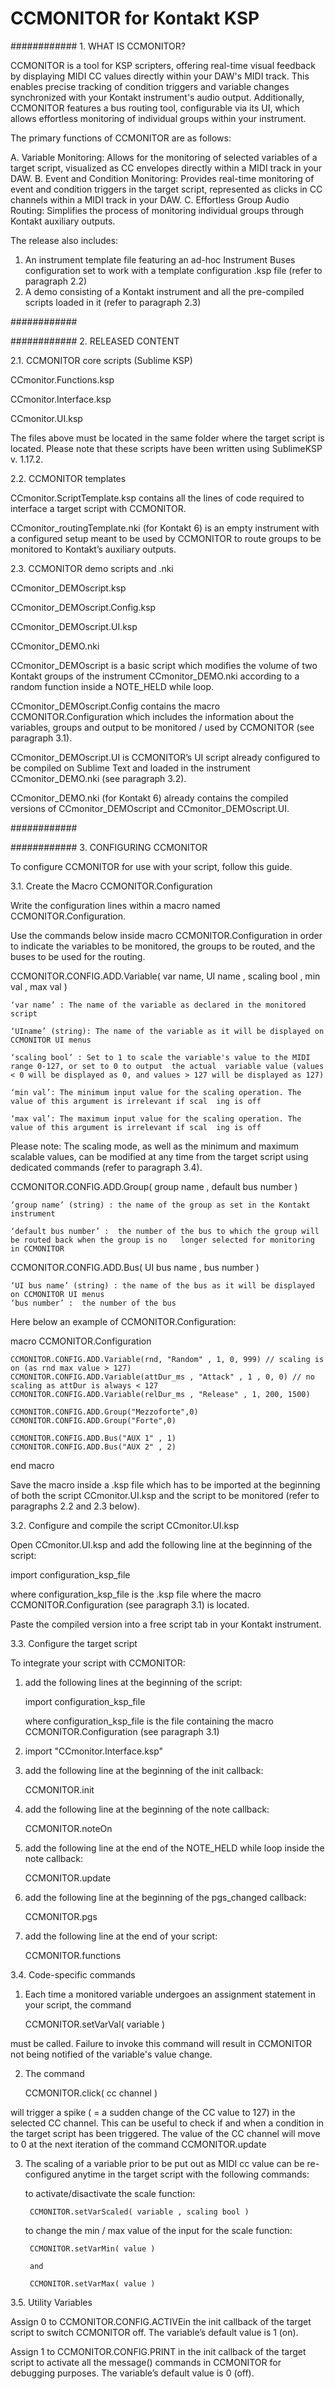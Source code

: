 # CCMONITOR for Kontakt KSP

############ 1. WHAT IS CCMONITOR?

CCMONITOR is a  tool for KSP scripters, offering real-time visual feedback by displaying MIDI CC values directly within your DAW's MIDI track. This enables precise tracking of condition triggers and variable changes synchronized with your Kontakt instrument's audio output. Additionally, CCMONITOR features a  bus routing tool, configurable via its UI, which allows effortless monitoring of individual groups within your instrument. 

The primary functions of CCMONITOR are as follows:

A. Variable Monitoring: Allows for the monitoring of selected variables of a target script, visualized as CC envelopes directly within a MIDI track in your DAW.
B. Event and Condition Monitoring: Provides real-time monitoring of event and condition triggers in the target script, represented as clicks in CC channels within a MIDI track in your DAW.
C. Effortless Group Audio Routing: Simplifies the process of monitoring individual groups through Kontakt auxiliary outputs.

The release also includes:
1. An instrument template file featuring an ad-hoc Instrument Buses configuration set to work with a template configuration .ksp file (refer to paragraph 2.2) 
2. A demo consisting of a Kontakt instrument and all the pre-compiled scripts loaded in it (refer to paragraph 2.3)

############ 

############ 2. RELEASED CONTENT

2.1. CCMONITOR core scripts (Sublime KSP)

CCmonitor.Functions.ksp

CCmonitor.Interface.ksp

CCmonitor.UI.ksp


The  files above must be located in the same folder where the target script is located.
Please note that these scripts have been written using SublimeKSP v. 1.17.2.


2.2. CCMONITOR  templates

CCmonitor.ScriptTemplate.ksp contains all the lines of code required to interface a target script with CCMONITOR.

CCmonitor_routingTemplate.nki (for Kontakt 6) is an empty instrument with a configured setup meant to be used by CCMONITOR to route groups to be monitored to Kontakt’s auxiliary outputs.


2.3. CCMONITOR demo scripts and .nki

CCmonitor_DEMOscript.ksp

CCmonitor_DEMOscript.Config.ksp

CCmonitor_DEMOscript.UI.ksp

CCmonitor_DEMO.nki


CCmonitor_DEMOscript is a basic script  which  modifies the volume of two Kontakt groups of the instrument CCmonitor_DEMO.nki according to a random function inside a NOTE_HELD while loop.

CCmonitor_DEMOscript.Config contains the macro CCMONITOR.Configuration which includes the information about the variables, groups and output to be monitored / used by CCMONITOR (see paragraph 3.1).

CCmonitor_DEMOscript.UI is CCMONITOR’s UI script already configured to be compiled on Sublime Text and loaded in the instrument CCmonitor_DEMO.nki (see paragraph 3.2).

CCmonitor_DEMO.nki (for Kontakt 6) already contains the compiled versions of CCmonitor_DEMOscript and CCmonitor_DEMOscript.UI. 

############ 

############ 3. CONFIGURING CCMONITOR

To configure CCMONITOR for use with your script, follow this guide.


3.1. Create the Macro CCMONITOR.Configuration

Write the configuration lines within a macro named CCMONITOR.Configuration. 

Use the commands below inside macro CCMONITOR.Configuration in order to indicate the variables to be monitored, the groups to be routed, and the buses to be used for the routing.

CCMONITOR.CONFIG.ADD.Variable( var name, UI name , scaling bool , min val , max val )
 
	‘var name’ : The name of the variable as declared in the monitored script

	‘UIname’ (string): The name of the variable as it will be displayed on CCMONITOR UI menus

	‘scaling bool’ : Set to 1 to scale the variable's value to the MIDI range 0-127, or set to 0 to output  the actual 	variable value (values < 0 will be displayed as 0, and values > 127 will be displayed as 127)

	‘min val’: The minimum input value for the scaling operation. The value of this argument is irrelevant if scal	ing is off

	‘max val’: The maximum input value for the scaling operation. The value of this argument is irrelevant if scal	ing is off

Please note: The scaling mode, as well as the minimum and maximum scalable values, can be modified at any 	time from the target script using dedicated commands (refer to paragraph 3.4).


CCMONITOR.CONFIG.ADD.Group( group name ,  default bus number )

	‘group name’ (string) : the name of the group as set in the Kontakt instrument

	‘default bus number’ :  the number of the bus to which the group will be routed back when the group is no 	longer selected for monitoring in CCMONITOR


CCMONITOR.CONFIG.ADD.Bus( UI bus name , bus number )

	‘UI bus name’ (string) : the name of the bus as it will be displayed on CCMONITOR UI menus
	‘bus number’ :  the number of the bus 

Here below an example of CCMONITOR.Configuration:

macro CCMONITOR.Configuration

	CCMONITOR.CONFIG.ADD.Variable(rnd, "Random" , 1, 0, 999) // scaling is on (as rnd max value > 127)
	CCMONITOR.CONFIG.ADD.Variable(attDur_ms , "Attack" , 1 , 0, 0) // no scaling as attDur is always < 127
	CCMONITOR.CONFIG.ADD.Variable(relDur_ms , "Release" , 1, 200, 1500) 
	
	CCMONITOR.CONFIG.ADD.Group("Mezzoforte",0)
	CCMONITOR.CONFIG.ADD.Group("Forte",0)

	CCMONITOR.CONFIG.ADD.Bus("AUX 1" , 1) 
	CCMONITOR.CONFIG.ADD.Bus("AUX 2" , 2) 

end macro


Save the macro inside a .ksp file which  has to be imported at the beginning of both the script CCmonitor.UI.ksp and the script to be monitored (refer to paragraphs 2.2 and 2.3 below).


3.2. Configure and compile the script CCmonitor.UI.ksp

Open CCmonitor.UI.ksp and add the following line at the beginning of the script:

import configuration_ksp_file

where configuration_ksp_file is the .ksp file where the macro CCMONITOR.Configuration (see paragraph 3.1) is located.

Paste the compiled version into a free script tab in your Kontakt instrument.


3.3. Configure the target script 

To integrate your script with CCMONITOR:

1. add the following lines at the beginning of the script:

	import configuration_ksp_file

	where configuration_ksp_file is the  file containing the macro CCMONITOR.Configuration (see paragraph 3.1)

2. import "CCmonitor.Interface.ksp"

3. add the following line at the beginning of the init callback:

	CCMONITOR.init

4. add the following line at the beginning of the note callback:

	CCMONITOR.noteOn

5. add the following line at the end of the NOTE_HELD while loop inside the note callback:

	CCMONITOR.update

6. add the following line at the beginning of the pgs_changed callback:

	CCMONITOR.pgs

7. add the following line at the end of your script:

	CCMONITOR.functions


3.4. Code-specific commands

1. Each time a monitored variable undergoes an assignment statement  in your script, the command

	CCMONITOR.setVarVal( variable  )

must be called. Failure to invoke this command will result in CCMONITOR not being notified of the variable's 	value change.


2. The command 

	CCMONITOR.click( cc channel ) 

will trigger a spike ( = a sudden change of the CC value to 127) in the selected CC channel. This can be useful to check if and when a condition in the target script has been triggered. The value of the CC channel will move to 0 at the next iteration of the command CCMONITOR.update


3. The scaling of a variable prior to be put out as MIDI cc value can be re-configured anytime in the target script with the following commands:

	to activate/disactivate the scale function:

		CCMONITOR.setVarScaled( variable , scaling bool )

	to change the min / max value of the input for the scale function:

		CCMONITOR.setVarMin( value ) 

		and 

		CCMONITOR.setVarMax( value )


3.5. Utility Variables 

Assign 0 to CCMONITOR.CONFIG.ACTIVEin the init callback of the target script to switch CCMONITOR off. The variable’s default value is 1 (on).

Assign 1 to CCMONITOR.CONFIG.PRINT in the init callback of the target script to activate all the message() commands in CCMONITOR for debugging purposes. The variable’s default value is 0 (off).



 
